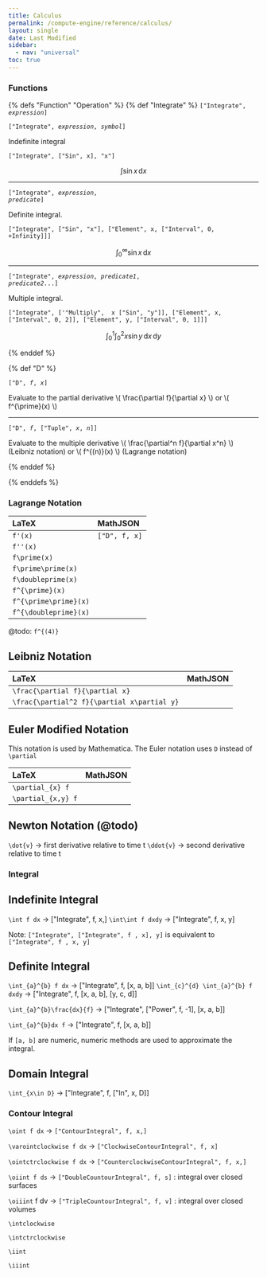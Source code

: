 ```yaml
---
title: Calculus
permalink: /compute-engine/reference/calculus/
layout: single
date: Last Modified
sidebar:
  - nav: "universal"
toc: true
---
```


### Functions

{% defs "Function" "Operation" %}
{% def "Integrate" %}
<code>["Integrate", _expression_]</code>

<code>["Integrate", _expression_, _symbol_]</code>

  Indefinite integral

  ```["Integrate", ["Sin", x], "x"]```

  $$ \int \sin x \,\mathrm{d}x $$

  
----

<code>["Integrate", _expression_, _predicate_]</code>

  Definite integral.

  ```["Integrate", ["Sin", "x"], ["Element", x, ["Interval", 0, +Infinity]]]```

  $$ \int_0^\infty \sin x \,\mathrm{d}x $$

----

<code>["Integrate", _expression_, _predicate1_, _predicate2_...]</code>

  Multiple integral.

  ```["Integrate", ['"Multiply",  x ["Sin", "y"]], ["Element", x, ["Interval", 0, 2]], ["Element", y, ["Interval", 0, 1]]]```

  $$ \int_0^1 \int_0^2 x\sin y \,\mathrm{d}x\,\mathrm{d}y $$


{% enddef %}

{% def "D" %}

<code>["D", _f_, _x_]</code>

Evaluate to the partial derivative \\( \frac{\partial f}{\partial x} \\) or \\( f^{\prime}(x) \\)

----

<code>["D", _f_, ["Tuple", _x_, _n_]]</code>

Evaluate to the multiple derivative \\( \frac{\partial^n f}{\partial x^n} \\) (Leibniz notation) or \\( f^{(n)}(x) \\) (Lagrange notation)


{% enddef %}

{% enddefs %}

### Lagrange Notation

| LaTeX                 | MathJSON           |
| :-------------------- | :----------------- |
| `f'(x)`               | `["D", f, x]` |
| `f''(x)`              |                    |
| `f\prime(x)`          |                    |
| `f\prime\prime(x)`    |                    |
| `f\doubleprime(x)`    |                    |
| `f^{\prime}(x)`       |                    |
| `f^{\prime\prime}(x)` |                    |
| `f^{\doubleprime}(x)` |                    |

@todo: `f^{(4)}`

## Leibniz Notation

| LaTeX                                       | MathJSON |
| :------------------------------------------ | :------- |
| `\frac{\partial f}{\partial x}`             |          |
| `\frac{\partial^2 f}{\partial x\partial y}` |

## Euler Modified Notation

This notation is used by Mathematica. The Euler notation uses `D` instead of
`\partial`

| LaTeX              | MathJSON |
| :----------------- | :------- |
| `\partial_{x} f`   |          |
| `\partial_{x,y} f` |          |

## Newton Notation (@todo)

`\dot{v}` -> first derivative relative to time t `\ddot{v}` -> second derivative
relative to time t

### Integral

## Indefinite Integral

`\int f dx` -> ["Integrate", f, x,] `\int\int f dxdy` -> ["Integrate", f, x, y]

Note: `["Integrate", ["Integrate", f , x], y]` is equivalent to
`["Integrate", f , x, y]`

## Definite Integral

`\int_{a}^{b} f dx` -> ["Integrate", f, [x, a, b]]
`\int_{c}^{d} \int_{a}^{b} f dxdy` -> ["Integrate", f, [x, a, b], [y, c, d]]

`\int_{a}^{b}\frac{dx}{f}` -> ["Integrate", ["Power", f, -1], [x, a, b]]

`\int_{a}^{b}dx f` -> ["Integrate", f, [x, a, b]]

If `[a, b]` are numeric, numeric methods are used to approximate the integral.

## Domain Integral

`\int_{x\in D}` -> ["Integrate", f, ["In", x, D]]

### Contour Integral

`\oint f dx` -> `["ContourIntegral", f, x,]`

`\varointclockwise f dx` -> `["ClockwiseContourIntegral", f, x]`

`\ointctrclockwise f dx` -> `["CounterclockwiseContourIntegral", f, x,]`

`\oiint f ds` -> `["DoubleCountourIntegral", f, s]` : integral over closed
surfaces

`\oiiint` f dv -> `["TripleCountourIntegral", f, v]` : integral over closed
volumes

`\intclockwise`

`\intctrclockwise`

`\iint`

`\iiint`
